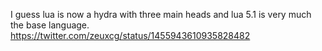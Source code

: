 I guess lua is now a hydra with three main heads and lua 5.1 is very much the base language. https://twitter.com/zeuxcg/status/1455943610935828482